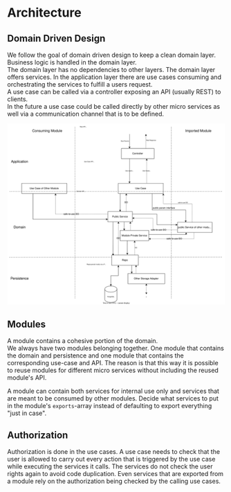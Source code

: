 # Architecture

## Domain Driven Design

We follow the goal of domain driven design to keep a clean domain layer.<br>
Business logic is handled in the domain layer.<br>
The domain layer has no dependencies to other layers.
The domain layer offers services. In the application layer there are use cases consuming and orchestrating the services to fulfill a users request.<br>
A use case can be called via a controller exposing an API (usually REST) to clients.<br>
In the future a use case could be called directly by other micro services as well via a communication channel that is to be defined.

![Class Structure](./img/class-structure.svg)

## Modules

A module contains a cohesive portion of the domain. <br>
We always have two modules belonging together. One module that contains the domain and persistence and one module that contains the corresponding use-case and API.
The reason is that this way it is possible to reuse modules for different micro services without including the reused module's API.

A module can contain both services for internal use only and services that are meant to be consumed by other modules.
Decide what services to put in the module's `exports`-array instead of defaulting to export everything "just in case".

## Authorization

Authorization is done in the use cases. A use case needs to check that the user is allowed to carry out every action that is triggered by the use case while executing the services it calls.
The services do not check the user rights again to avoid code duplication. Even services that are exported from a module rely on the authorization being checked by the calling use cases.
